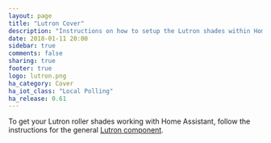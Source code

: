 ```yaml
---
layout: page
title: "Lutron Cover"
description: "Instructions on how to setup the Lutron shades within Home Assistant."
date: 2018-01-11 20:00
sidebar: true
comments: false
sharing: true
footer: true
logo: lutron.png
ha_category: Cover
ha_iot_class: "Local Polling"
ha_release: 0.61
---
```


To get your Lutron roller shades working with Home Assistant, follow the instructions for the general [Lutron component](/components/lutron/).
